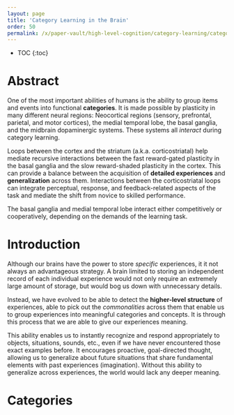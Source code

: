 ```yaml
---
layout: page
title: 'Category Learning in the Brain'
order: 50
permalink: /x/paper-vault/high-level-cognition/category-learning/category-learning-in-the-brain/
---
```


* TOC
{:toc}

# Abstract

One of the most important abilities of humans is the ability to group items and events into functional **categories**. It is made possible by plasticity in many different neural regions: Neocortical regions (sensory, prefrontal, parietal, and motor cortices), the medial temporal lobe, the basal ganglia, and the midbrain dopaminergic systems. These systems all *interact* during category learning.

Loops between the cortex and the striatum (a.k.a. corticostriatal) help mediate recursive interactions between the fast reward-gated plasticity in the basal ganglia and the slow reward-shaded plasticity in the cortex. This can provide a balance between the acquisition of **detailed experiences** and **generalization** across them. Interactions between the corticostriatal loops can integrate perceptual, response, and feedback-related aspects of the task and mediate the shift from novice to skilled performance. 

The basal ganglia and medial temporal lobe interact either competitively or cooperatively, depending on the demands of the learning task.

# Introduction

Although our brains have the power to store *specific* experiences, it it not always an advantageous strategy. A brain limited to storing an independent record of each individual experience would not only require an extremely large amount of storage, but would bog us down with unnecessary details.

Instead, we have evolved to be able to detect the **higher-level structure** of experiences, able to pick out the *commonalities* across them that enable us to group experiences into meaningful categories and concepts. It is through this process that we are able to give our experiences meaning. 

This ability enables us to instantly recognize and respond appropriately to objects, situations, sounds, etc., even if we have never encountered those exact examples before. It encourages proactive, goal-directed thought, allowing us to generalize about future situations that share fundamental elements with past experiences (imagination). Without this ability to generalize across experiences, the world would lack any deeper meaning.

# Categories

